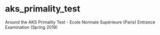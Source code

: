 # aks_primality_test
Around the AKS Primality Test - Ecole Normale Supérieure (Paris) Entrance Examination (Spring 2019)
